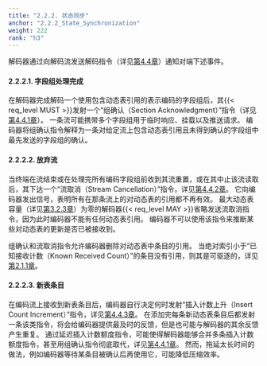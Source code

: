 ```yaml
---
title: "2.2.2. 状态同步"
anchor: "2.2.2_State_Synchronization"
weight: 222
rank: "h3"
---
```


解码器通过向解码流发送解码指令（详见[第4.4章]()）通知对端下述事件。

#### 2.2.2.1. 字段组处理完成

在解码器完成解码一个使用包含动态表引用的表示编码的字段组后，其{{< req_level MUST >}}发射一个“组确认（Section Acknowledgment）”指令（详见[第4.4.1章]()）。
一条流可能携带多个字段组用于临时响应、挂载以及推送请求。
编码器将组确认指令解释为一条对给定流上包含动态表引用且未得到确认的字段组中最先发送的字段组的确认。

#### 2.2.2.2. 放弃流

当终端在流结束或在处理完所有编码字段组前收到其流重置，或在其中止该流读取后，其下达一个“流取消（Stream Cancellation）”指令，详见[第4.4.2章]()。
它向编码器发出信号，表明所有在那条流上的对动态表的引用都不再有效。
最大动态表容量（详见[第3.2.3章]()）为零的解码器{{< req_level MAY >}}省略发送流取消指令，因为此时编码器不能有任何动态表引用。
编码器不可以使用该指令来推断某些对动态表的更新是否已被接收到。

组确认和流取消指令允许编码器删除对动态表中条目的引用。
当绝对索引小于“已知接收计数（Known Received Count）”的条目没有引用，则其是可驱逐的，详见[第2.1.1章]()。

#### 2.2.2.3. 新表条目

在编码流上接收到新表条目后，编码器自行决定何时发射“插入计数上升（Insert Count Increment）”指令，详见[第4.4.3章]()。
在添加完每条新动态表条目后都发射一条该类指令，将会给编码器提供最及时的反馈，但是也可能与解码器的其余反馈产生重复。
通过延迟插入计数额度指令，可能使得解码器能够合并多条插入计数额度指令，甚至用组确认指令彻底取代，详见[第4.4.1章]()。
然而，拖延太长时间的做法，例如编码器等待某条目被确认后再使用它，可能降低压缩效率。
